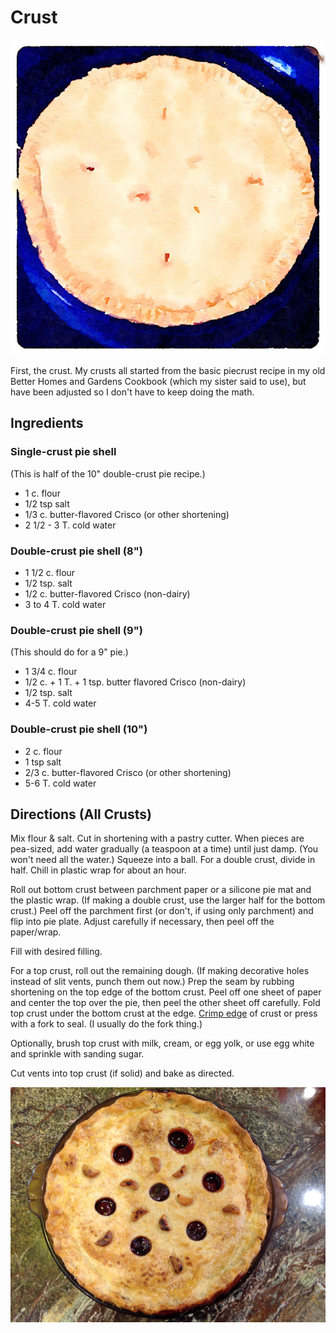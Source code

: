 # Crust

![watercolor pie](../images/piewc.png)

First, the crust.  My crusts all started from the basic piecrust recipe in my old Better Homes and Gardens Cookbook (which my sister said to use), but have been adjusted so I don't have to keep doing the math. 

## Ingredients 

### Single-crust pie shell

(This is half of the 10" double-crust pie recipe.)

* 1 c. flour 
* 1/2 tsp salt 
* 1/3 c. butter-flavored Crisco (or other shortening) 
* 2 1/2 - 3 T. cold water

### Double-crust pie shell (8")

* 1 1/2 c. flour 
* 1/2 tsp. salt 
* 1/2 c. butter-flavored Crisco (non-dairy) 
* 3 to 4 T. cold water

### Double-crust pie shell (9")

(This should do for a 9" pie.)

* 1 3/4 c. flour 
* 1/2 c. + 1 T. + 1 tsp. butter flavored Crisco (non-dairy) 
* 1/2 tsp. salt 
* 4-5 T. cold water

### Double-crust pie shell (10")

* 2 c. flour 
* 1 tsp salt 
* 2/3 c. butter-flavored Crisco (or other shortening) 
* 5-6 T. cold water

## Directions (All Crusts)

Mix flour & salt. Cut in shortening with a pastry cutter. When pieces are pea-sized, add water gradually (a teaspoon at a time) until just damp.  (You won't need all the water.)  Squeeze into a ball.  For a double crust, divide in half.  Chill in plastic wrap for about an hour. 

Roll out bottom crust between parchment paper or a silicone pie mat and the plastic wrap.  (If making a double crust, use the larger half for the bottom crust.)  Peel off the parchment first (or don't, if using only parchment) and flip into pie plate.  Adjust carefully if necessary, then peel off the paper/wrap.

Fill with desired filling.

For a top crust, roll out the remaining dough.  (If making decorative holes instead of slit vents, punch them out now.)  Prep the seam by rubbing shortening on the top edge of the bottom crust.  Peel off one sheet of paper and center the top over the pie, then peel the other sheet off carefully.  Fold top crust under the bottom crust at the edge.  [Crimp edge](https://www.thespruceeats.com/how-to-crimp-pie-crust-4123830) of crust or press with a fork to seal.  (I usually do the fork thing.)

Optionally, brush top crust with milk, cream, or egg yolk, or use egg white and sprinkle with sanding sugar.

Cut vents into top crust (if solid) and bake as directed.

![fancy holes](../images/cherry_pie.png)
